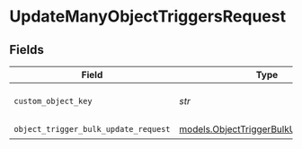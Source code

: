 # UpdateManyObjectTriggersRequest


## Fields

| Field                                                                                | Type                                                                                 | Required                                                                             | Description                                                                          |
| ------------------------------------------------------------------------------------ | ------------------------------------------------------------------------------------ | ------------------------------------------------------------------------------------ | ------------------------------------------------------------------------------------ |
| `custom_object_key`                                                                  | *str*                                                                                | :heavy_check_mark:                                                                   | The key of a custom object                                                           |
| `object_trigger_bulk_update_request`                                                 | [models.ObjectTriggerBulkUpdateRequest](../models/objecttriggerbulkupdaterequest.md) | :heavy_check_mark:                                                                   | N/A                                                                                  |